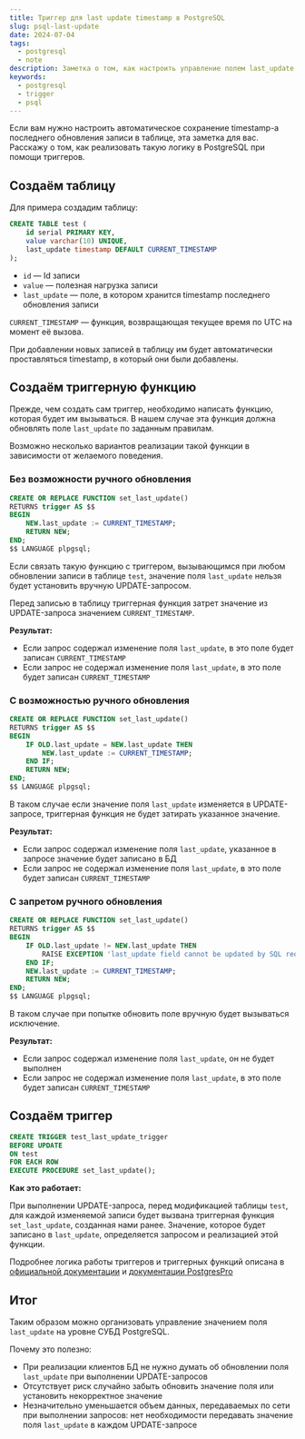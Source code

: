 ```yaml
---
title: Триггер для last update timestamp в PostgreSQL
slug: psql-last-update
date: 2024-07-04
tags:
  - postgresql
  - note
description: Заметка о том, как настроить управление полем last_update timestamp в PostgreSQL
keywords:
  - postgresql
  - trigger
  - psql
---
```


Если вам нужно настроить автоматическое сохранение timestamp-а последнего обновления записи в таблице, эта заметка для вас.
Расскажу о том, как реализовать такую логику в PostgreSQL при помощи триггеров.

## Создаём таблицу

Для примера создадим таблицу:

```sql
CREATE TABLE test (
	id serial PRIMARY KEY,
	value varchar(10) UNIQUE,
	last_update timestamp DEFAULT CURRENT_TIMESTAMP
);
```

- `id` — Id записи
- `value` — полезная нагрузка записи
- `last_update` — поле, в котором хранится timestamp последнего обновления записи

`CURRENT_TIMESTAMP` — функция, возвращающая текущее время по UTC на момент её вызова.

При добавлении новых записей в таблицу им будет автоматически проставляться timestamp, в который они были добавлены.

## Создаём триггерную функцию

Прежде, чем создать сам триггер, необходимо написать функцию, которая будет им вызываться. В нашем случае эта функция должна обновлять поле `last_update` по заданным правилам.

Возможно несколько вариантов реализации такой функции в зависимости от желаемого поведения.

### Без возможности ручного обновления

```sql
CREATE OR REPLACE FUNCTION set_last_update()
RETURNS trigger AS $$
BEGIN
	NEW.last_update := CURRENT_TIMESTAMP;
	RETURN NEW;
END;
$$ LANGUAGE plpgsql;
```

Если связать такую функцию с триггером, вызывающимся при любом обновлении записи в таблице `test`, значение поля `last_update` нельзя будет установить вручную UPDATE-запросом.

Перед записью в таблицу триггерная функция затрет значение из UPDATE-запроса значением `CURRENT_TIMESTAMP`.

**Результат:**
- Если запрос содержал изменение поля `last_update`, в это поле будет записан `CURRENT_TIMESTAMP`
- Если запрос не содержал изменение поля `last_update`, в это поле будет записан `CURRENT_TIMESTAMP`

### С возможностью ручного обновления

```sql
CREATE OR REPLACE FUNCTION set_last_update()  
RETURNS trigger AS $$  
BEGIN
	IF OLD.last_update = NEW.last_update THEN
		NEW.last_update := CURRENT_TIMESTAMP;
	END IF; 
	RETURN NEW;
END;
$$ LANGUAGE plpgsql; 
```

В таком случае если значение поля `last_update` изменяется в UPDATE-запросе, триггерная функция не будет затирать указанное значение.

**Результат:**
- Если запрос содержал изменение поля `last_update`, указанное в запросе значение будет записано в БД
- Если запрос не содержал изменение поля `last_update`, в это поле будет записан `CURRENT_TIMESTAMP`


### С запретом ручного обновления

```sql
CREATE OR REPLACE FUNCTION set_last_update()  
RETURNS trigger AS $$  
BEGIN
	IF OLD.last_update != NEW.last_update THEN
        RAISE EXCEPTION 'last_update field cannot be updated by SQL request';
	END IF; 
	NEW.last_update := CURRENT_TIMESTAMP;
	RETURN NEW;
END;
$$ LANGUAGE plpgsql; 
```

В таком случае при попытке обновить поле вручную будет вызываться исключение. 

**Результат:**
- Если запрос содержал изменение поля `last_update`, он не будет выполнен
- Если запрос не содержал изменение поля `last_update`, в это поле будет записан `CURRENT_TIMESTAMP`

## Создаём триггер

```sql
CREATE TRIGGER test_last_update_trigger
BEFORE UPDATE
ON test
FOR EACH ROW
EXECUTE PROCEDURE set_last_update();
```

**Как это работает:**

При выполнении UPDATE-запроса, перед модификацией таблицы `test`, для каждой изменяемой записи будет вызвана триггерная функция `set_last_update`, созданная нами ранее. Значение, которое будет записано в `last_update`, определяется запросом и реализацией этой функции.

Подробнее логика работы триггеров и триггерных функций описана в [официальной документации](https://www.postgresql.org/docs/current/plpgsql-trigger.html) и [документации PostgresPro](https://postgrespro.ru/docs/postgresql/15/plpgsql-trigger)

## Итог

Таким образом можно организовать управление значением поля `last_update` на уровне СУБД PostgreSQL.

Почему это полезно:
- При реализации клиентов БД не нужно думать об обновлении поля `last_update` при выполнении UPDATE-запросов
- Отсутствует риск случайно забыть обновить значение поля или установить некорректное значение
- Незначительно уменьшается объем данных, передаваемых по сети при выполнении запросов: нет необходимости передавать значение поля `last_update` в каждом UPDATE-запросе
